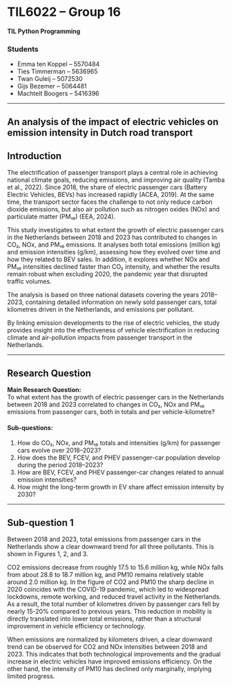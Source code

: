# TIL6022 – Group 16

**TIL Python Programming**

### Students
- Emma ten Koppel – 5570484  
- Ties Timmerman – 5636965  
- Twan Guleij – 5072530  
- Gijs Bezemer – 5064481  
- Machtelt Boogers – 5416396  

---

 
## **An analysis of the impact of electric vehicles on emission intensity in Dutch road transport**

## Introduction  
The electrification of passenger transport plays a central role in achieving national climate goals, reducing emissions, and improving air quality (Tamba et al., 2022). Since 2018, the share of electric passenger cars (Battery Electric Vehicles, BEVs) has increased rapidly (ACEA, 2019). At the same time, the transport sector faces the challenge to not only reduce carbon dioxide emissions, but also air pollution such as nitrogen oxides (NOx) and particulate matter (PM₁₀) (EEA, 2024).  

This study investigates to what extent the growth of electric passenger cars in the Netherlands between 2018 and 2023 has contributed to changes in CO₂, NOx, and PM₁₀ emissions. It analyses both total emissions (million kg) and emission intensities (g/km), assessing how they evolved over time and how they related to BEV sales. In addition, it explores whether NOx and PM₁₀ intensities declined faster than CO₂ intensity, and whether the results remain robust when excluding 2020, the pandemic year that disrupted traffic volumes.  

The analysis is based on three national datasets covering the years 2018–2023, containing detailed information on newly sold passenger cars, total kilometres driven in the Netherlands, and emissions per pollutant.  

By linking emission developments to the rise of electric vehicles, the study provides insight into the effectiveness of vehicle electrification in reducing climate and air-pollution impacts from passenger transport in the Netherlands.

---

## Research Question

**Main Research Question:**  
To what extent has the growth of electric passenger cars in the Netherlands between 2018 and 2023 correlated to changes in CO₂, NOx and PM₁₀ emissions from passenger cars, both in totals and per vehicle-kilometre?  

#### Sub-questions:
1. How do CO₂, NOx, and PM₁₀ totals and intensities (g/km) for passenger cars evolve over 2018–2023?  
2. How does the BEV, FCEV, and PHEV passenger-car population develop during the period 2018–2023?  
3. How are BEV, FCEV, and PHEV passenger-car changes related to annual emission intensities?  
4. How might the long-term growth in EV share affect emission intensity by 2030?  

---

## Sub-question 1  
Between 2018 and 2023, total emissions from passenger cars in the Netherlands show a clear downward trend for all three pollutants.  This is shown in Figures 1, 2, and 3.

CO2 emissions decrease from roughly 17.5 to 15.6 million kg, while NOx falls from about 28.8 to 18.7 million kg, and PM10 remains relatively stable around 2.0 million kg. In the figure of CO2 and PM10 the sharp decline in 2020 coincides with the COVID-19 pandemic, which led to widespread lockdowns, remote working, and reduced travel activity in the Netherlands. As a result, the total number of kilometres driven by passenger cars fell by nearly 15-20% compared to previous years. This reduction in mobility is directly translated into lower total emissions, rather than a structural improvement in vehicle efficiency or technology.  


When emissions are normalized by kilometers driven, a clear downward trend can be observed for CO2 and NOx intensities between 2018 and 2023. This indicates that both technological improvements and the gradual increase in electric vehicles have improved emissions efficiency. On the other hand, the intensity of PM10 has declined only marginally, implying limited progress.  
